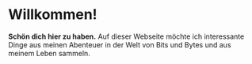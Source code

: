 # Willkommen!

**Schön dich hier zu haben.** Auf dieser Webseite möchte ich interessante Dinge aus meinen Abenteuer in der Welt von Bits und Bytes und aus meinem Leben sammeln.
